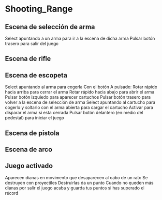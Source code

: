 # Shooting_Range
## Escena de selección de arma
  Select apuntando a un arma para ir a la escena de dicha arma
  Pulsar botón trasero para salir del juego

## Escena de rifle


## Escena de escopeta
  Select apuntando al arma para cogerla
  Con el botón A pulsado:
	 Rotar rápido hacia arriba para cerrar el arma
	 Rotar rápido hacia abajo para abrir el arma
  Pulsar botón izquiedo para aparecer cartuchos
  Pulsar botón trasero para volver a la escena de selección de arma
  Select apuntando al cartucho para cogerlo y soltarlo con el arma abierta para cargar el cartucho
  Activar para disparar el arma si esta cerrada
  Pulsar botón delantero (en medio del pedestal) para iniciar el juego

## Escena de pistola


## Escena de arco


## Juego activado
  Aparecen dianas en movimento que desaparecen al cabo de un rato
  Se destruyen con proyectiles
  Destruirlas da un punto
  Cuando no queden más dianas por salir el juego acaba y guarda tus puntos si has superado el récord
  
